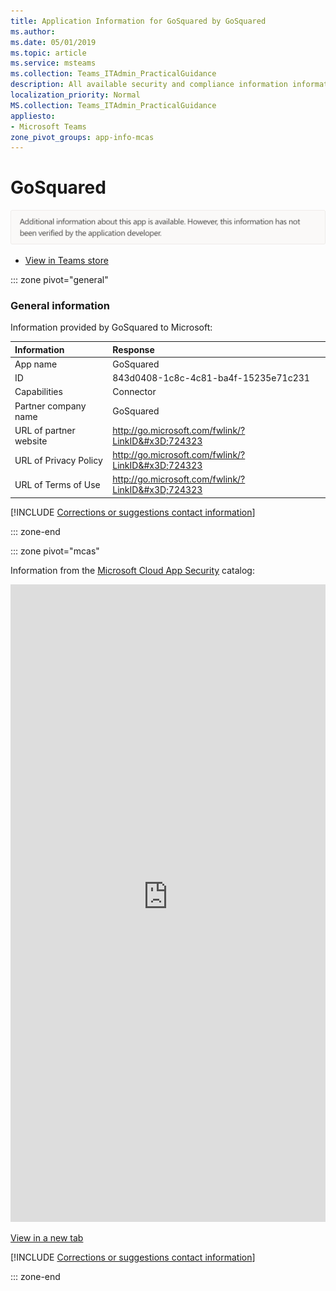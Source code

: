 ```yaml
---
title: Application Information for GoSquared by GoSquared
ms.author: 
ms.date: 05/01/2019
ms.topic: article
ms.service: msteams
ms.collection: Teams_ITAdmin_PracticalGuidance
description: All available security and compliance information information for GoSquared, its data handling policies, its Microsoft Cloud App Security app catalog information, and security/compliance information in the CSA STAR registry.
localization_priority: Normal
MS.collection: Teams_ITAdmin_PracticalGuidance
appliesto:
- Microsoft Teams
zone_pivot_groups: app-info-mcas
---
```

# GoSquared

<p></p><img alt="Non-attested image" src="./images/unattested.png" width="650"/>

* <a href="https://teams.microsoft.com/l/app/843d0408-1c8c-4c81-ba4f-15235e71c231" target="_blank">View in Teams store</a>

::: zone pivot="general"

### General information

Information provided by GoSquared to Microsoft:

| **Information** | **Response** |
|:----------------|:-------------|
| App name | GoSquared |
| ID | 843d0408-1c8c-4c81-ba4f-15235e71c231 |
| Capabilities | Connector |
| Partner company name | GoSquared |
| URL of partner website | <http://go.microsoft.com/fwlink/?LinkID&#x3D;724323> |
| URL of Privacy Policy | <http://go.microsoft.com/fwlink/?LinkID&#x3D;724323> |
| URL of Terms of Use | <http://go.microsoft.com/fwlink/?LinkID&#x3D;724323> |

 [!INCLUDE [Corrections or suggestions contact information](./includes/corrections-or-suggestions.md)]

::: zone-end


::: zone pivot="mcas"

Information from the [Microsoft Cloud App Security](https://www.microsoft.com/en-us/enterprise-mobility-security/cloud-app-security) catalog:

<iframe height='1020' title='Microsoft Cloud App Security Information' src='https://3ca685143b5b46b4b0e5266dadf2e97c.codepen.website/#/dashboard/20703' frameborder='no'  style='width: 100%;'></iframe>

<a href="https://3ca685143b5b46b4b0e5266dadf2e97c.codepen.website/#/dashboard/20703" target="_blank">View in a new tab</a>

[!INCLUDE [Corrections or suggestions contact information](./includes/corrections-or-suggestions.md)]

::: zone-end

